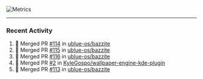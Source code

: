 ![Metrics](https://metrics.lecoq.io/KyleGospo?template=classic&base=header%2C%20activity%2C%20community%2C%20repositories%2C%20metadata&base.indepth=false&base.hireable=false&base.skip=false&config.timezone=America%2FLos_Angeles)

---
### Recent Activity
<!--START_SECTION:activity-->
1. 🎉 Merged PR [#114](https://github.com/ublue-os/bazzite/pull/114) in [ublue-os/bazzite](https://github.com/ublue-os/bazzite)
2. 🎉 Merged PR [#115](https://github.com/ublue-os/bazzite/pull/115) in [ublue-os/bazzite](https://github.com/ublue-os/bazzite)
3. 🎉 Merged PR [#116](https://github.com/ublue-os/bazzite/pull/116) in [ublue-os/bazzite](https://github.com/ublue-os/bazzite)
4. 🎉 Merged PR [#2](https://github.com/KyleGospo/wallpaper-engine-kde-plugin/pull/2) in [KyleGospo/wallpaper-engine-kde-plugin](https://github.com/KyleGospo/wallpaper-engine-kde-plugin)
5. 🎉 Merged PR [#113](https://github.com/ublue-os/bazzite/pull/113) in [ublue-os/bazzite](https://github.com/ublue-os/bazzite)
<!--END_SECTION:activity-->
